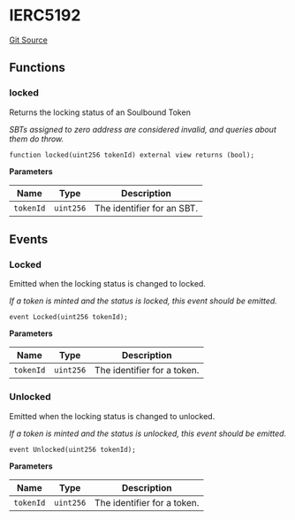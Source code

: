 # IERC5192
[Git Source](https://github.com/Legion-Team/legion-protocol-contracts/blob/76d9c4dea483beb3f4b747419db2d23fd27a8182/src/interfaces/lib/IERC5192.sol)


## Functions
### locked

Returns the locking status of an Soulbound Token

*SBTs assigned to zero address are considered invalid, and queries
about them do throw.*


```solidity
function locked(uint256 tokenId) external view returns (bool);
```
**Parameters**

|Name|Type|Description|
|----|----|-----------|
|`tokenId`|`uint256`|The identifier for an SBT.|


## Events
### Locked
Emitted when the locking status is changed to locked.

*If a token is minted and the status is locked, this event should be emitted.*


```solidity
event Locked(uint256 tokenId);
```

**Parameters**

|Name|Type|Description|
|----|----|-----------|
|`tokenId`|`uint256`|The identifier for a token.|

### Unlocked
Emitted when the locking status is changed to unlocked.

*If a token is minted and the status is unlocked, this event should be emitted.*


```solidity
event Unlocked(uint256 tokenId);
```

**Parameters**

|Name|Type|Description|
|----|----|-----------|
|`tokenId`|`uint256`|The identifier for a token.|

